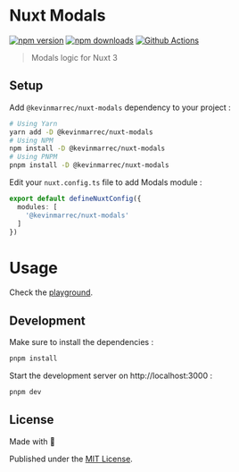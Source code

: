 # Nuxt Modals

[![npm version][npm-version-src]][npm-version-href]
[![npm downloads][npm-downloads-src]][npm-downloads-href]
[![Github Actions][github-actions-src]][github-actions-href]

> Modals logic for Nuxt 3

## Setup

Add `@kevinmarrec/nuxt-modals` dependency to your project :

```sh
# Using Yarn
yarn add -D @kevinmarrec/nuxt-modals
# Using NPM
npm install -D @kevinmarrec/nuxt-modals
# Using PNPM
pnpm install -D @kevinmarrec/nuxt-modals
```

Edit your `nuxt.config.ts` file to add Modals module :

```ts
export default defineNuxtConfig({
  modules: [
    '@kevinmarrec/nuxt-modals'
  ]
})
```

# Usage

Check the [playground](./playground).

## Development

Make sure to install the dependencies :

```sh
pnpm install
```

Start the development server on http://localhost:3000 :

```sh
pnpm dev
```

## License

Made with 💙

Published under the [MIT License](./LICENCE).

<!-- Badges -->

[npm-version-src]: https://img.shields.io/npm/v/@kevinmarrec/nuxt-modals?style=flat-square
[npm-version-href]: https://npmjs.com/package/@kevinmarrec/nuxt-modals
[npm-downloads-src]: https://img.shields.io/npm/dm/@kevinmarrec/nuxt-modals?style=flat-square
[npm-downloads-href]: https://npmjs.com/package/@kevinmarrec/nuxt-modals
[github-actions-src]: https://img.shields.io/github/workflow/status/kevinmarrec/nuxt-modals/CI?style=flat-square
[github-actions-href]: https://github.com/kevinmarrec/nuxt-modals/actions?query=workflow%3Aci
